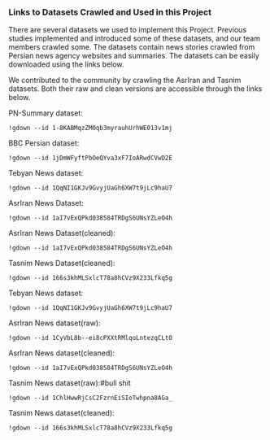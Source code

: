 ### Links to Datasets Crawled and Used in this Project

There are several datasets we used to implement this Project. 
Previous studies implemented and introduced some of these datasets,
and our team members crawled some. 
The datasets contain news stories crawled from Persian news agency 
websites and summaries. The datasets can be easily downloaded using
the links below. 

We contributed to the community by crawling the AsrIran and Tasnim datasets. Both their raw and clean versions are accessible through the links below.


PN-Summary dataset: 
```
!gdown --id 1-8KABMqzZM0qb3myrauhUrhWE013v1mj
```

BBC Persian dataset:
```
!gdown --id 1jDmWFyftPbOeQYva3xF7IoARwdCVwD2E
```

Tebyan News dataset:
```
!gdown --id 1QqNI1GKJv9GvyjUaGh6XW7t9jLc9haU7
```

AsrIran News Dataset:
```
!gdown --id 1aI7vExQPkd038584TRDgS6UNsYZLeO4h
```

AsrIran News Dataset(cleaned):
```
!gdown --id 1aI7vExQPkd038584TRDgS6UNsYZLeO4h
```

Tasnim News Dataset(cleaned):
```
!gdown --id 166s3khMLSxlcT78a8hCVz9X233Lfkq5g
```







Tebyan News dataset:
```
!gdown --id 1QqNI1GKJv9GvyjUaGh6XW7t9jLc9haU7
```

AsrIran News dataset(raw):
```
!gdown --id 1CyVbL8b--ei8cPXXtRMlqoLntezqCLtO
```

AsrIran News dataset(cleaned):
```
!gdown --id 1aI7vExQPkd038584TRDgS6UNsYZLeO4h
```

Tasnim News dataset(raw):#bull shit
```
!gdown --id 1ChlHwwRjCsC2FzrnEiSIoTwhpna8AGa_
```

Tasnim News dataset(cleaned):
```
!gdown --id 166s3khMLSxlcT78a8hCVz9X233Lfkq5g
```






